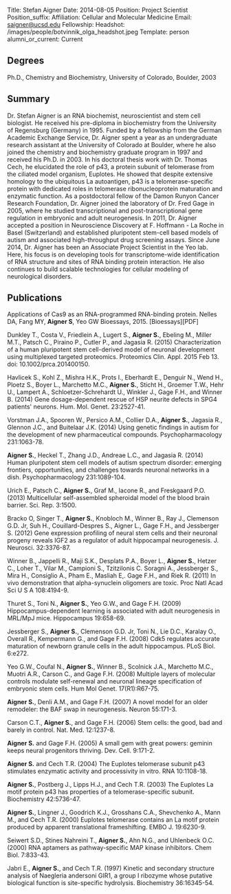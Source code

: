 Title: Stefan Aigner
Date: 2014-08-05
Position: Project Scientist
Position_suffix: 
Affiliation: Cellular and Molecular Medicine
Email: saigner@ucsd.edu
Fellowship: 
Headshot: /images/people/botvinnik_olga_headshot.jpeg
Template: person
alumni_or_current: Current

## Degrees

Ph.D., Chemistry and Biochemistry, University of Colorado, Boulder, 2003<br>

## Summary
Dr. Stefan Aigner is an RNA biochemist, neuroscientist and stem cell biologist.  He received his pre-diploma in biochemistry from the University of Regensburg (Germany) in 1995.  Funded by a fellowship from the German Academic Exchange Service, Dr. Aigner spent a year as an undergraduate research assistant at the University of Colorado at Boulder, where he also joined the chemistry and biochemistry graduate program in 1997 and received his Ph.D. in 2003.  In his doctoral thesis work with Dr. Thomas Cech, he elucidated the role of p43, a protein subunit of telomerase from the ciliated model organism, Euplotes.  He showed that despite extensive homology to the ubiquitous La autoantigen, p43 is a telomerase-specific protein with dedicated roles in telomerase ribonucleoprotein maturation and enzymatic function.  As a postdoctoral fellow of the Damon Runyon Cancer Research Foundation, Dr. Aigner joined the laboratory of Dr. Fred Gage in 2005, where he studied transcriptional and post-transcriptional gene regulation in embryonic and adult neurogenesis.  In 2011, Dr. Aigner accepted a position in Neuroscience Discovery at F. Hoffmann - La Roche in Basel (Switzerland) and established pluripotent stem-cell based models of autism and associated high-throughput drug screening assays.  Since June 2014, Dr. Aigner has been an Associate Project Scientist in the Yeo lab.  Here, his focus is on developing tools for transcriptome-wide identification of RNA structure and sites of RNA binding protein interaction.  He also continues to build scalable technologies for cellular modeling of neurological disorders.


## Publications

Applications of Cas9 as an RNA-programmed RNA-binding protein. Nelles DA, Fang MY, **Aigner S**, Yeo GW
Bioessays, 2015. [Bioessays][PDF]

Dunkley T., Costa V., Friedlein A., Lugert S., **Aigner S.**, Ebeling M., Miller M.T., Patsch C., Piraino P., Cutler P., and Jagasia R. (2015) Characterization of a human pluripotent stem cell-derived model of neuronal development using multiplexed targeted proteomics. Proteomics Clin. Appl. 2015 Feb 13. doi: 10.1002/prca.201400150.

Havlicek S., Kohl Z., Mishra H.K., Prots I., Eberhardt E., Denguir N., Wend H., Ploetz S., Boyer L., Marchetto M.C., **Aigner S.**, Sticht H., Groemer T.W., Hehr U., Lampert A., Schloetzer-Schrehardt U., Winkler J., Gage F.H., and Winner B. (2014) Gene dosage-dependent rescue of HSP neurite defects in SPG4 patients' neurons. Hum. Mol. Genet. 23:2527-41.
 
Vorstman J.A., Spooren W., Persico A.M., Collier D.A., **Aigner S.**, Jagasia R., Glennon J.C., and Buitelaar J.K. (2014) Using genetic findings in autism for the development of new pharmaceutical compounds. Psychopharmacology 231:1063-78.
 
**Aigner S.**, Heckel T., Zhang J.D., Andreae L.C., and Jagasia R. (2014) Human pluripotent stem cell models of autism spectrum disorder: emerging frontiers, opportunities, and challenges towards neuronal networks in a dish. Psychopharmacology 231:1089-104.
 
Urich E., Patsch C., **Aigner S.**, Graf M., Iacone R., and Freskgaard P.O. (2013) Multicellular self-assembled spheroidal model of the blood brain barrier. Sci. Rep. 3:1500.
 
Bracko O, Singer T., **Aigner S.**, Knobloch M., Winner B., Ray J., Clemenson G.D. Jr, Suh H., Couillard-Despres S., Aigner L., Gage F.H., and Jessberger S. (2012) Gene expression profiling of neural stem cells and their neuronal progeny reveals IGF2 as a regulator of adult hippocampal neurogenesis. J. Neurosci. 32:3376-87.
 
Winner B., Jappelli R., Maji S.K., Desplats P.A., Boyer L., **Aigner S.**, Hetzer C., Loher T., Vilar M., Campioni S., Tzitzilonis C. Soragni A., Jessberger S., Mira H., Consiglio A., Pham E., Masliah E,. Gage F.H., and Riek R. (2011) In vivo demonstration that alpha-synuclein oligomers are toxic. Proc Natl Acad Sci U S A 108:4194-9.

Thuret S., Toni N., **Aigner S.**, Yeo G.W., and Gage F.H. (2009) Hippocampus-dependent learning is associated with adult neurogenesis in MRL/MpJ mice. Hippocampus 19:658-69.
 
Jessberger S., **Aigner S.**, Clemenson G.D. Jr, Toni N., Lie D.C., Karalay O., Overall R., Kempermann G., and Gage F.H. (2008) Cdk5 regulates accurate maturation of newborn granule cells in the adult hippocampus. PLoS Biol. 6:e272.

Yeo G.W., Coufal N., **Aigner S.**, Winner B., Scolnick J.A., Marchetto M.C., Muotri A.R., Carson C., and Gage F.H. (2008) Multiple layers of molecular controls modulate self-renewal and neuronal lineage specification of embryonic stem cells. Hum Mol Genet. 17(R1):R67-75.
 
**Aigner S.**, Denli A.M., and Gage F.H. (2007) A novel model for an older remodeler: the BAF swap in neurogenesis. Neuron 55:171-3.
 
Carson C.T., **Aigner S.**, and Gage F.H. (2006) Stem cells: the good, bad and barely in control. Nat. Med. 12:1237-8.
 
**Aigner S.** and Gage F.H. (2005) A small gem with great powers: geminin keeps neural progenitors thriving. Dev. Cell. 9:171-2.
 
**Aigner S.** and Cech T.R. (2004) The Euplotes telomerase subunit p43 stimulates enzymatic activity and processivity in vitro. RNA 10:1108-18.
 
**Aigner S.**, Postberg J., Lipps H.J., and Cech T.R. (2003) The Euplotes La motif protein p43 has properties of a telomerase-specific subunit. Biochemistry 42:5736-47.
 
**Aigner S.**, Lingner J., Goodrich K.J., Grosshans C.A., Shevchenko A., Mann M., and Cech T.R. (2000) Euplotes telomerase contains an La motif protein produced by apparent translational frameshifting. EMBO J. 19:6230-9.
 
Seiwert S.D., Stines Nahreini T., **Aigner S.**, Ahn N.G., and Uhlenbeck O.C. (2000) RNA aptamers as pathway-specific MAP kinase inhibitors. Chem Biol. 7:833-43.
 
Jabri E., **Aigner S.**, and Cech T.R. (1997) Kinetic and secondary structure analysis of Naegleria andersoni GIR1, a group I ribozyme whose putative biological function is site-specific hydrolysis. Biochemistry 36:16345-54.